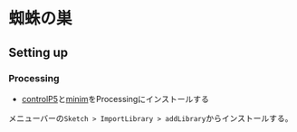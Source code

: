 # 蜘蛛の巣

## Setting up
### Processing

- [controlP5](http://www.sojamo.de/libraries/controlP5/)と[minim](http://code.compartmental.net/minim/)をProcessingにインストールする

メニューバーの`Sketch > ImportLibrary > addLibrary`からインストールする。
